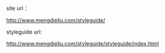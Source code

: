 site url：

http://www.mengdieliu.com/styleguide/

styleguide url:

http://www.mengdieliu.com/styleguide/styleguide/index.html